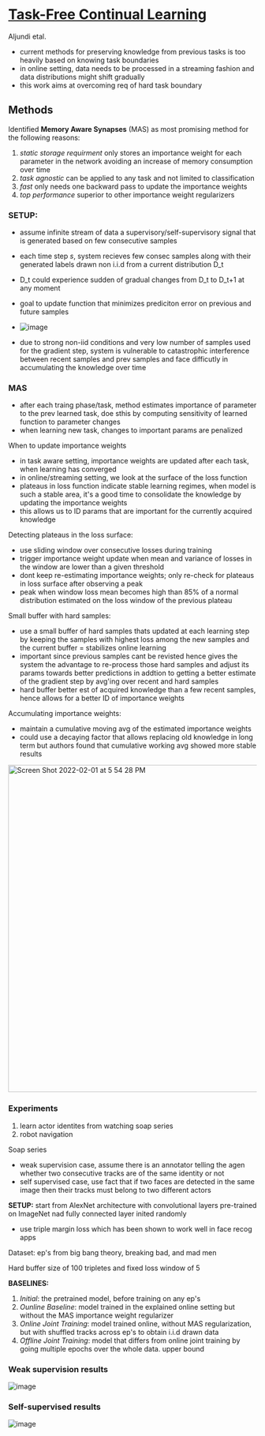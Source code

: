 # [Task-Free Continual Learning](https://openaccess.thecvf.com/content_CVPR_2019/papers/Aljundi_Task-Free_Continual_Learning_CVPR_2019_paper.pdf)

Aljundi etal.

- current methods for preserving knowledge from previous tasks is too heavily based on knowing task boundaries
- in online setting, data needs to be processed in a streaming fashion and data distributions might shift gradually
- this work aims at overcoming req of hard task boundary

## Methods
Identified **Memory Aware Synapses** (MAS) as most promising method for the following reasons: 
1. *static storage requirment* only stores an importance weight for each parameter in the network avoiding an increase of memory consumption over time 
2. *task agnostic* can be applied to any task and not limited to classification
3. *fast* only needs one backward pass to update the importance weights
4. *top performance* superior to other importance weight regularizers

### SETUP:
- assume infinite stream of data a supervisory/self-supervisory signal that is generated based on few consecutive samples
- each time step *s*, system recieves few consec samples along with their generated labels drawn non i.i.d from a current distribution D_t
- D_t could experience sudden of gradual changes from D_t to D_t+1 at any moment
- goal to update function that minimizes prediciton error on previous and future samples
- ![image](https://user-images.githubusercontent.com/89429238/151905209-7797407c-82ea-46ac-997d-61f5eb68c609.png)

- due to strong non-iid conditions and very low number of samples used for the gradient step, system is vulnerable to catastrophic interference between recent samples and prev samples and face difficutly in accumulating the knowledge over time 

### MAS
- after each traing phase/task, method estimates importance of parameter to the prev learned task, doe sthis by computing sensitivity of learned function to parameter changes
- when learning new task, changes to important params are penalized 


When to update importance weights
- in task aware setting, importance weights are updated after each task, when learning has converged
- in online/streaming setting, we look at the surface of the loss function
- plateaus in loss function indicate stable learning regimes, when model is such a stable area, it's a good time to consolidate the knowledge by updating the importance weights
- this allows us to ID params that are important for the currently acquired knowledge

Detecting plateaus in the loss surface:
- use sliding window over consecutive losses during training 
- trigger importance weight update when mean and variance of losses in the window are lower than a given threshold
- dont keep re-estimating importance weights; only re-check for plateaus in loss surface after observing a peak
- peak when window loss mean becomes high than 85% of a normal distribution estimated on the loss window of the previous plateau

Small buffer with hard samples:
- use a small buffer of hard samples thats updated at each learning step by keeping the samples with highest loss among the new samples and the current buffer = stabilizes online learning
- important since previous samples cant be revisted hence gives the system the advantage to re-process those hard samples and adjust its params towards better predictions in addtion to getting a better estimate of the gradient step by avg'ing over recent and hard samples
- hard buffer better est of acquired knowledge than a few recent samples, hence allows for a better ID of importance weights

Accumulating importance weights:
- maintain a cumulative moving avg of the estimated importance weights
- could use a decaying factor that allows replacing old knowledge in long term but authors found that cumulative working avg showed more stable results

<img width="663" alt="Screen Shot 2022-02-01 at 5 54 28 PM" src="https://user-images.githubusercontent.com/89429238/152065133-d1a9995b-0e72-44bd-a4e1-b46fe9e1e054.png">

### Experiments
1. learn actor identites from watching soap series
2. robot navigation

Soap series 
- weak supervision case, assume there is an annotator telling the agen whether two consecutive tracks are of the same identity or not
- self supervised case, use fact that if two faces are detected in the same image then their tracks must belong to two different actors

**SETUP:** start from AlexNet architecture with convolutional layers pre-trained on ImageNet nad fully connected layer inited randomly
- use triple margin loss which has been shown to work well in face recog apps

Dataset: ep's from big bang theory, breaking bad, and mad men

Hard buffer size of 100 tripletes and fixed loss window of 5

**BASELINES:**
1. *Initial*: the pretrained model, before training on any ep's
2. *Ounline Baseline*: model trained in the explained online setting but without the MAS importance weight regularizer
3. *Online Joint Training*: model trained online, without MAS regularization, but with shuffled tracks across ep's to obtain i.i.d drawn data
4. *Offline Joint Training*: model that differs from online joint training by going multiple epochs over the whole data. upper bound

### Weak supervision results
![image](https://user-images.githubusercontent.com/89429238/152277173-2519a9c5-8301-422a-b77f-e51cd928ffe2.png)

### Self-supervised results
![image](https://user-images.githubusercontent.com/89429238/152278399-29dbf6d5-f841-4155-884d-b3b3ed13f237.png)

